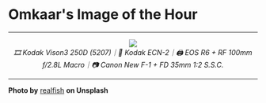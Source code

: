 # Omkaar's Image of the Hour

---

<div align="center">

<a href="https://unsplash.com/photos/books-fill-shelves-in-a-cozy-library-0JE93J0aOOM">
  <img src="https://images.unsplash.com/photo-1747913647304-9f298ff28ff4?crop=entropy&cs=tinysrgb&fit=max&fm=jpg&ixid=M3w3NjA2Nzh8MHwxfHJhbmRvbXx8fHx8fHx8fDE3NDk1MTM2MDB8&ixlib=rb-4.1.0&q=80&w=1080" style="max-width:100%; height:auto;">
</a>

<br>
<i>🎞️ Kodak Vison3 250D (5207)｜🧪 Kodak ECN-2｜🖨️ EOS R6 + RF 100mm f/2.8L Macro｜📷 Canon New F-1 + FD 35mm 1:2 S.S.C.</i>

</div>

---

**Photo by** [realfish](https://unsplash.com/@realfish) **on Unsplash**
